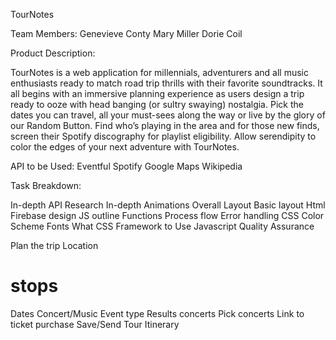 TourNotes 


Team Members: 
Genevieve Conty
Mary Miller
Dorie Coil

Product Description: 

TourNotes is a web application for millennials, adventurers and all music enthusiasts ready to match road trip thrills with their favorite soundtracks. It all begins with an immersive planning experience as users design a trip ready to ooze with head banging (or sultry swaying) nostalgia. Pick the dates you can travel, all your must-sees along the way or live by the glory of our Random Button. Find who’s playing in the area and for those new finds, screen their Spotify discography for playlist eligibility. Allow serendipity to color the edges of your next adventure with TourNotes. 

API to be Used: 
  Eventful
  Spotify
  Google Maps
  Wikipedia

Task Breakdown: 

  In-depth API Research
  In-depth Animations
  Overall Layout
  Basic layout
  Html
  Firebase design
  JS outline
  Functions
  Process flow
  Error handling 
  CSS
  Color Scheme
  Fonts
  What CSS Framework to Use
  Javascript
  Quality Assurance


Plan the trip
Location
# stops
Dates
Concert/Music Event type
Results concerts
Pick concerts
Link to ticket purchase
Save/Send Tour Itinerary 

